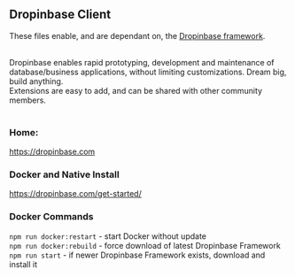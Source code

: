 <!DOCTYPE html>
<html lang="en">

<head>
    <meta http-equiv="Content-Type" content="text/html; charset=UTF-8" />
</head>

<body>
<h2>Dropinbase Client</h2>

These files enable, and are dependant on, the <a target="_blank" href="https://github.com/Dropinbase/framework">Dropinbase framework</a>.<br><br>

Dropinbase enables rapid prototyping, development and maintenance of database/business applications, without limiting customizations. Dream big, build anything.<br> 
Extensions are easy to add, and can be shared with other community members.<br><br>

<h3>Home: </h3>
<a target="_blank" href="https://dropinbase.com">https://dropinbase.com</a>

<h3>Docker and Native Install</h3>
<a target="_blank" href="https://dropinbase.com/get-started/">https://dropinbase.com/get-started/</a>

<h3>Docker Commands</h3>
<code>npm run docker:restart</code> - start Docker without update
<br><code>npm run docker:rebuild</code> - force download of latest Dropinbase Framework
<br><code>npm run start</code> - if newer Dropinbase Framework exists, download and install it 

</body>
</html>
